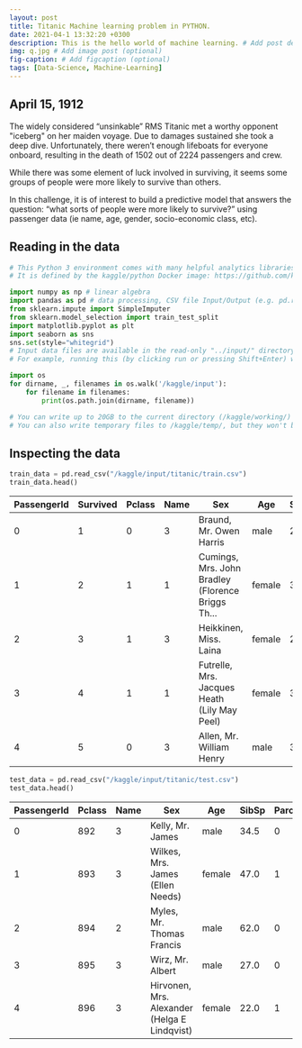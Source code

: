 ```yaml
---
layout: post
title: Titanic Machine learning problem in PYTHON.
date: 2021-04-1 13:32:20 +0300
description: This is the hello world of machine learning. # Add post description (optional)
img: q.jpg # Add image post (optional)
fig-caption: # Add figcaption (optional)
tags: [Data-Science, Machine-Learning]
---
```

## April 15, 1912
The widely considered “unsinkable” RMS Titanic met a worthy opponent "iceberg" on her maiden voyage. Due to damages sustained she took a deep dive. Unfortunately, there weren’t enough lifeboats for everyone onboard, resulting in the death of 1502 out of 2224 passengers and crew.

While there was some element of luck involved in surviving, it seems some groups of people were more likely to survive than others.

In this challenge, it is of interest to build a predictive model that answers the question: “what sorts of people were more likely to survive?” using passenger data (ie name, age, gender, socio-economic class, etc).
## Reading in the data
```python
# This Python 3 environment comes with many helpful analytics libraries installed
# It is defined by the kaggle/python Docker image: https://github.com/kaggle/docker-python

import numpy as np # linear algebra
import pandas as pd # data processing, CSV file Input/Output (e.g. pd.read_csv)
from sklearn.impute import SimpleImputer
from sklearn.model_selection import train_test_split
import matplotlib.pyplot as plt
import seaborn as sns
sns.set(style="whitegrid")
# Input data files are available in the read-only "../input/" directory
# For example, running this (by clicking run or pressing Shift+Enter) will list all files under the input directory

import os
for dirname, _, filenames in os.walk('/kaggle/input'):
    for filename in filenames:
        print(os.path.join(dirname, filename))

# You can write up to 20GB to the current directory (/kaggle/working/) that gets preserved as output when you create a version using "Save & Run All" 
# You can also write temporary files to /kaggle/temp/, but they won't be saved outside of the current session
```
## Inspecting the data

```python
train_data = pd.read_csv("/kaggle/input/titanic/train.csv")
train_data.head()
```

|PassengerId | Survived | Pclass	|Name	|Sex	|Age	|SibSp	|Parch	|Ticket	|Fare	|Cabin	|Embarked|
|------------|----------|-----------|-------|-------|-------|-------|-------|-------|-------|--------|---------|
|0	|1	|0	|3	|Braund, Mr. Owen Harris	|male	|22.0	|1	|0	|A/5 21171	|7.2500|	NaN |	S |
|1	|2	|1	|1|	Cumings, Mrs. John Bradley (Florence Briggs Th...	|female	|38.0|	1|	0|	PC 17599|	71.2833	|C85|	C |
|2	|3	|1	|3	|Heikkinen, Miss. Laina	|female	|26.0	|0	|0	|STON/O2. 3101282	|7.9250|	NaN|	S |
|3	|4	|1	|1	|Futrelle, Mrs. Jacques Heath (Lily May Peel)	|female	|35.0	|1	|0	|113803|	53.1000	|C123	|S |
|4	|5	|0	|3	|Allen, Mr. William Henry	|male	|35.0	|0	|0	|373450|	8.0500|	NaN	|S |

```python
test_data = pd.read_csv("/kaggle/input/titanic/test.csv")
test_data.head()
```

|PassengerId	|Pclass|	Name|	Sex|	Age	|SibSp	|Parch|	Ticket|	Fare|	Cabin	|Embarked |
|------------|----------|-----------|-------|-------|-------|-------|-------|-------|-------|--------|
|0	|892	|3	|Kelly, Mr. James	|male|	34.5	|0|	0|	330911|	7.8292|	NaN|	Q|
|1	|893	|3	|Wilkes, Mrs. James (Ellen Needs)	|female|	47.0|	1|	0	|363272	|7.0000|	NaN|	S|
|2	|894	|2	|Myles, Mr. Thomas Francis|	male|	62.0|	0|	0|	240276|	9.6875	|NaN	|Q|
|3	|895	|3	|Wirz, Mr. Albert	|male|	27.0|	0	|0	|315154|	8.6625|	NaN	|S|
|4	|896	|3	|Hirvonen, Mrs. Alexander (Helga E Lindqvist)|	female|	22.0|	1|	1	|3101298|	12.2875	|NaN	|S|
